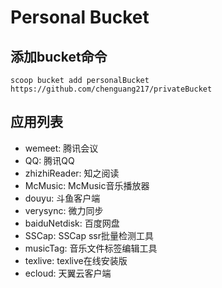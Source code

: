 # Personal Bucket 
## 添加bucket命令
`scoop bucket add personalBucket https://github.com/chenguang217/privateBucket`
## 应用列表
- wemeet: 腾讯会议
- QQ: 腾讯QQ
- zhizhiReader: 知之阅读
- McMusic: McMusic音乐播放器
- douyu: 斗鱼客户端
- verysync: 微力同步
- baiduNetdisk: 百度网盘
- SSCap: SSCap ssr批量检测工具
- musicTag: 音乐文件标签编辑工具
- texlive: texlive在线安装版
- ecloud: 天翼云客户端
